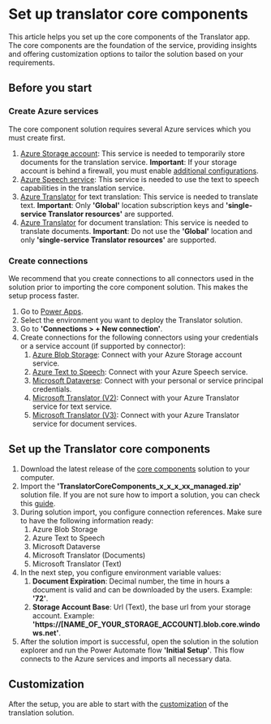 # Set up translator core components

This article helps you set up the core components of the Translator app. The core components are the foundation of the service, providing insights and offering customization options to tailor the solution based on your requirements.

## Before you start

### Create Azure services
The core component solution requires several Azure services which you must create first.
1. [Azure Storage account](https://learn.microsoft.com/en-us/azure/storage/common/storage-account-create?tabs=azure-portal): This service is needed to temporarily store documents for the translation service. **Important**: If your storage account is behind a firewall, you must enable [additional configurations](https://learn.microsoft.com/en-us/azure/ai-services/translator/connector/document-translation-flow?tabs=blob-storage#azure-storage).
2. [Azure Speech service](https://portal.azure.com/#create/Microsoft.CognitiveServicesSpeechServices): This service is needed to use the text to speech capabilities in the translation service.
3. [Azure Translator](https://learn.microsoft.com/en-us/azure/ai-services/translator/create-translator-resource) for text translation: This service is needed to translate text. **Important**: Only **'Global'** location subscription keys and **'single-service Translator resources'** are supported.
4. [Azure Translator](https://learn.microsoft.com/en-us/azure/ai-services/translator/create-translator-resource) for document translation: This service is needed to translate documents. **Important**: Do not use the **'Global'** location and only **'single-service Translator resources'** are supported.

### Create connections
We recommend that you create connections to all connectors used in the solution prior to importing the core component solution. This makes the setup process faster.
1. Go to [Power Apps](https://make.powerapps.com/).
2. Select the environment you want to deploy the Translator solution.
3. Go to **'Connections > + New connection'**.
4. Create connections for the following connectors using your credentials or a service account (if supported by connector):
    1. [Azure Blob Storage](https://learn.microsoft.com/en-us/connectors/azureblob/): Connect with your Azure Storage account service.
    2. [Azure Text to Speech](https://learn.microsoft.com/en-us/connectors/azuretexttospeech/): Connect with your Azure Speech service.
    3. [Microsoft Dataverse](https://learn.microsoft.com/en-us/connectors/commondataserviceforapps/): Connect with your personal or service principal credentials.
    4. [Microsoft Translator (V2)](https://learn.microsoft.com/en-us/connectors/translatorv2/): Connect with your Azure Translator service for text service.
    5. [Microsoft Translator (V3)](https://learn.microsoft.com/en-us/connectors/microsofttranslatorv/): Connect with your Azure Translator service for document services.
  
## Set up the Translator core components
1. Download the latest release of the [core components](https://github.com/nschreder/translator/releases/tag/CoreComponents) solution to your computer.
2. Import the **'TranslatorCoreComponents_x_x_x_xx_managed.zip'** solution file. If you are not sure how to import a solution, you can check this [guide](https://learn.microsoft.com/en-us/power-apps/maker/data-platform/import-update-export-solutions).
3. During solution import, you configure connection references. Make sure to have the following information ready:
    1. Azure Blob Storage
    2. Azure Text to Speech
    3. Microsoft Dataverse
    4. Microsoft Translator (Documents)
    4. Microsoft Translator (Text)
4. In the next step, you configure environment variable values:
    1. **Document Expiration**: Decimal number, the time in hours a document is valid and can be downloaded by the users. Example: **'72'**.
    2. **Storage Account Base**: Url (Text), the base url from your storage account. Example: **'https://[NAME_OF_YOUR_STORAGE_ACCOUNT].blob.core.windows.net'**.
5. After the solution import is successful, open the solution in the solution explorer and run the Power Automate flow **'Initial Setup'**. This flow connects to the Azure services and imports all necessary data.

## Customization
After the setup, you are able to start with the [customization](/TranslatorManagement/customization.md) of the translation solution.
